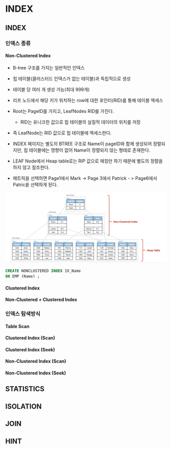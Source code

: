 # INDEX

## INDEX

### 인덱스 종류

#### Non-Clustered Index

- B-tree 구조를 가지는 일반적인 인덱스

- 힙 테이블(클러스터드 인덱스가 없는 테이블)과 독립적으로 생성
- 테이블 당 여러 개 생성 가능(최대 999개)
- 리프 노드에서 해당 키가 위치하는 row에 대한 포인터(RID)를 통해 테이블 엑세스
- Root는 PageID를 가지고, LeafNodes RID를 가진다.
  - RID는 유니크한 값으로 힙 테이블의 실질적 데이터의 위치를 저장 
- 즉 LeafNode는 RID 값으로 힙 테이블에 엑세스한다. 
- INDEX 페이지는 별도의 BTREE 구조로 Name이 pageID와 함께 생성되어 정렬되지만, 힙 테이블에는 영향이 없어 Name이 정렬되지 않는 형태로 존재한다.
- LEAF Node에서 Heap table로는 RIP 값으로 매칭만 하기 때문에 별도의 정렬을 하지 않고 참조한다.
- 패트릭을 선택하면 Page1에서 Mark -> Page 3에서 Patrick - > Page6에서 Patric을 선택하게 된다.

![nonclusteredindex](INDEX.assets/nonclusteredindex.PNG)

```sql
CREATE NONCLUSTERED INDEX IX_Name
ON EMP (Name) ; 
```



#### Clustered Index

#### Non-Clustered + Clustered Index

### 인덱스 탐색방식

#### Table Scan

#### Clustered Index (Scan)

#### Clustered Index (Seek)

#### Non-Clustered Index (Scan)

#### Non-Clustered Index (Seek)

## STATISTICS

## ISOLATION

## JOIN

## HINT

